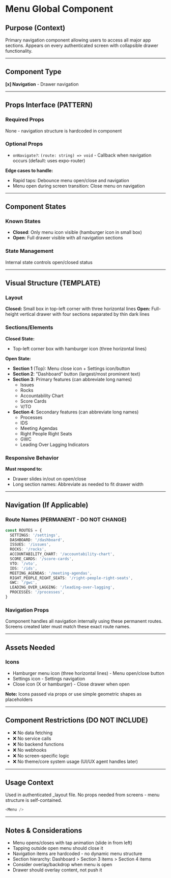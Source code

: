 # Menu Global Component

## Purpose (Context)
Primary navigation component allowing users to access all major app sections. Appears on every authenticated screen with collapsible drawer functionality.

---

## Component Type
**[x] Navigation** - Drawer navigation

---

## Props Interface (PATTERN)

### Required Props
None - navigation structure is hardcoded in component

### Optional Props  
- `onNavigate?`: `(route: string) => void` - Callback when navigation occurs (default: uses expo-router)

**Edge cases to handle:**
- Rapid taps: Debounce menu open/close and navigation
- Menu open during screen transition: Close menu on navigation

---

## Component States

### Known States
- **Closed**: Only menu icon visible (hamburger icon in small box)
- **Open**: Full drawer visible with all navigation sections

### State Management
Internal state controls open/closed status

---

## Visual Structure (TEMPLATE)

### Layout
**Closed:** Small box in top-left corner with three horizontal lines
**Open:** Full-height vertical drawer with four sections separated by thin dark lines

### Sections/Elements

**Closed State:**
- Top-left corner box with hamburger icon (three horizontal lines)

**Open State:**
- **Section 1** (Top): Menu close icon + Settings icon/button
- **Section 2**: "Dashboard" button (largest/most prominent text)
- **Section 3**: Primary features (can abbreviate long names)
  - Issues
  - Rocks
  - Accountability Chart
  - Score Cards
  - V/TO
- **Section 4**: Secondary features (can abbreviate long names)
  - Processes
  - IDS
  - Meeting Agendas
  - Right People Right Seats
  - GWC
  - Leading Over Lagging Indicators

### Responsive Behavior
**Must respond to:** 
- Drawer slides in/out on open/close
- Long section names: Abbreviate as needed to fit drawer width

---

## Navigation (If Applicable)

### Route Names (PERMANENT - DO NOT CHANGE)
```typescript
const ROUTES = {
  SETTINGS: '/settings',
  DASHBOARD: '/dashboard',
  ISSUES: '/issues',
  ROCKS: '/rocks',
  ACCOUNTABILITY_CHART: '/accountability-chart',
  SCORE_CARDS: '/score-cards',
  VTO: '/vto',
  IDS: '/ids',
  MEETING_AGENDAS: '/meeting-agendas',
  RIGHT_PEOPLE_RIGHT_SEATS: '/right-people-right-seats',
  GWC: '/gwc',
  LEADING_OVER_LAGGING: '/leading-over-lagging',
  PROCESSES: '/processes',
}
```

### Navigation Props
Component handles all navigation internally using these permanent routes. Screens created later must match these exact route names.

---

## Assets Needed

### Icons
- Hamburger menu icon (three horizontal lines) - Menu open/close button
- Settings icon - Settings navigation
- Close icon (X or hamburger) - Close drawer when open

**Note:** Icons passed via props or use simple geometric shapes as placeholders

---

## Component Restrictions (DO NOT INCLUDE)
- ❌ No data fetching
- ❌ No service calls
- ❌ No backend functions
- ❌ No webhooks  
- ❌ No screen-specific logic
- ❌ No theme/core system usage (UI/UX agent handles later)

---

## Usage Context
Used in authenticated _layout file. No props needed from screens - menu structure is self-contained.
```typescript
<Menu />
```

---

## Notes & Considerations
- Menu opens/closes with tap animation (slide in from left)
- Tapping outside open menu should close it
- Navigation items are hardcoded - no dynamic menu structure
- Section hierarchy: Dashboard > Section 3 items > Section 4 items
- Consider overlay/backdrop when menu is open
- Drawer should overlay content, not push it